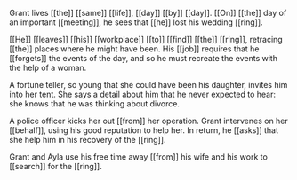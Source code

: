 
Grant lives [[the]] [[same]] [[life]], [[day]] [[by]] [[day]]. [[On]] [[the]] day of an important [[meeting]], he sees that [[he]] lost his wedding [[ring]].  
  
[[He]] [[leaves]] [[his]] [[workplace]] [[to]] [[find]] [[the]] [[ring]], retracing [[the]] places where he might have been. His [[job]] requires that he [[forgets]] the events of the day, and so he must recreate the events with the help of a woman.  
  
A fortune teller, so young that she could have been his daughter, invites him into her tent. She says a detail about him that he never expected to hear: she knows that he was thinking about divorce.  
  
A police officer kicks her out [[from]] her operation. Grant intervenes on her [[behalf]], using his good reputation to help her. In return, he [[asks]] that she help him in his recovery of the [[ring]].  

Grant and Ayla use his free time away [[from]] his wife and his work to [[search]] for the [[ring]].  
  
